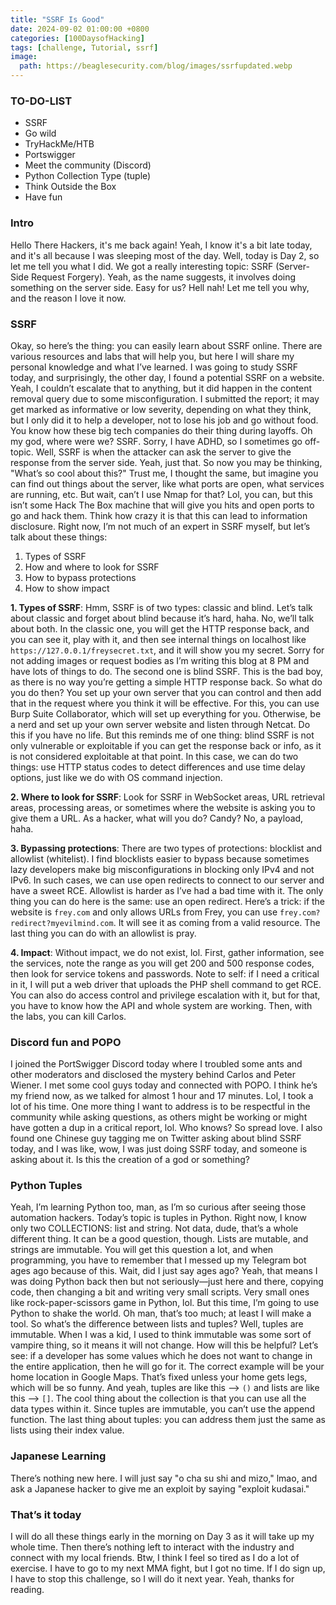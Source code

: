 ```yaml
---
title: "SSRF Is Good" 
date: 2024-09-02 01:00:00 +0800
categories: [100DaysofHacking]
tags: [challenge, Tutorial, ssrf]
image:
  path: https://beaglesecurity.com/blog/images/ssrfupdated.webp
---
```


### TO-DO-LIST

- SSRF
- Go wild 
- TryHackMe/HTB
- Portswigger 
- Meet the community (Discord)
- Python Collection Type (tuple)
- Think Outside the Box 
- Have fun 

### Intro
Hello There Hackers, it's me back again! Yeah, I know it's a bit late today, and it's all because I was sleeping most of the day. Well, today is Day 2, so let me tell you what I did. We got a really interesting topic: SSRF (Server-Side Request Forgery). Yeah, as the name suggests, it involves doing something on the server side. Easy for us? Hell nah! Let me tell you why, and the reason I love it now.

### SSRF 

Okay, so here’s the thing: you can easily learn about SSRF online. There are various resources and labs that will help you, but here I will share my personal knowledge and what I’ve learned. I was going to study SSRF today, and surprisingly, the other day, I found a potential SSRF on a website. Yeah, I couldn’t escalate that to anything, but it did happen in the content removal query due to some misconfiguration. I submitted the report; it may get marked as informative or low severity, depending on what they think, but I only did it to help a developer, not to lose his job and go without food. You know how these big tech companies do their thing during layoffs. Oh my god, where were we? SSRF. Sorry, I have ADHD, so I sometimes go off-topic. Well, SSRF is when the attacker can ask the server to give the response from the server side. Yeah, just that. So now you may be thinking, "What’s so cool about this?" Trust me, I thought the same, but imagine you can find out things about the server, like what ports are open, what services are running, etc. But wait, can’t I use Nmap for that? Lol, you can, but this isn’t some Hack The Box machine that will give you hits and open ports to go and hack them. Think how crazy it is that this can lead to information disclosure. Right now, I’m not much of an expert in SSRF myself, but let’s talk about these things:
1. Types of SSRF 
2. How and where to look for SSRF 
3. How to bypass protections 
4. How to show impact 

**1. Types of SSRF**: Hmm, SSRF is of two types: classic and blind. Let’s talk about classic and forget about blind because it’s hard, haha. No, we’ll talk about both. In the classic one, you will get the HTTP response back, and you can see it, play with it, and then see internal things on localhost like `https://127.0.0.1/freysecret.txt`, and it will show you my secret. Sorry for not adding images or request bodies as I’m writing this blog at 8 PM and have lots of things to do. The second one is blind SSRF. This is the bad boy, as there is no way you’re getting a simple HTTP response back. So what do you do then? You set up your own server that you can control and then add that in the request where you think it will be effective. For this, you can use Burp Suite Collaborator, which will set up everything for you. Otherwise, be a nerd and set up your own server website and listen through Netcat. Do this if you have no life. But this reminds me of one thing: blind SSRF is not only vulnerable or exploitable if you can get the response back or info, as it is not considered exploitable at that point. In this case, we can do two things: use HTTP status codes to detect differences and use time delay options, just like we do with OS command injection.

**2. Where to look for SSRF**: Look for SSRF in WebSocket areas, URL retrieval areas, processing areas, or sometimes where the website is asking you to give them a URL. As a hacker, what will you do? Candy? No, a payload, haha.

**3. Bypassing protections**: There are two types of protections: blocklist and allowlist (whitelist). I find blocklists easier to bypass because sometimes lazy developers make big misconfigurations in blocking only IPv4 and not IPv6. In such cases, we can use open redirects to connect to our server and have a sweet RCE. Allowlist is harder as I’ve had a bad time with it. The only thing you can do here is the same: use an open redirect. Here’s a trick: if the website is `frey.com` and only allows URLs from Frey, you can use `frey.com?redirect?myevilmind.com`. It will see it as coming from a valid resource. The last thing you can do with an allowlist is pray.

**4. Impact**: Without impact, we do not exist, lol. First, gather information, see the services, note the range as you will get 200 and 500 response codes, then look for service tokens and passwords. Note to self: if I need a critical in it, I will put a web driver that uploads the PHP shell command to get RCE. You can also do access control and privilege escalation with it, but for that, you have to know how the API and whole system are working. Then, with the labs, you can kill Carlos.

### Discord fun and POPO 

I joined the PortSwigger Discord today where I troubled some ants and other moderators and disclosed the mystery behind Carlos and Peter Wiener. I met some cool guys today and connected with POPO. I think he’s my friend now, as we talked for almost 1 hour and 17 minutes. Lol, I took a lot of his time. One more thing I want to address is to be respectful in the community while asking questions, as others might be working or might have gotten a dup in a critical report, lol. Who knows? So spread love. I also found one Chinese guy tagging me on Twitter asking about blind SSRF today, and I was like, wow, I was just doing SSRF today, and someone is asking about it. Is this the creation of a god or something?

### Python Tuples 

Yeah, I’m learning Python too, man, as I’m so curious after seeing those automation hackers. Today’s topic is tuples in Python. Right now, I know only two COLLECTIONS: list and string. Not data, dude, that’s a whole different thing. It can be a good question, though. Lists are mutable, and strings are immutable. You will get this question a lot, and when programming, you have to remember that I messed up my Telegram bot ages ago because of this. Wait, did I just say ages ago? Yeah, that means I was doing Python back then but not seriously—just here and there, copying code, then changing a bit and writing very small scripts. Very small ones like rock-paper-scissors game in Python, lol. But this time, I’m going to use Python to shake the world. Oh man, that’s too much; at least I will make a tool. So what’s the difference between lists and tuples? Well, tuples are immutable. When I was a kid, I used to think immutable was some sort of vampire thing, so it means it will not change. How will this be helpful? Let’s see: if a developer has some values which he does not want to change in the entire application, then he will go for it. The correct example will be your home location in Google Maps. That’s fixed unless your home gets legs, which will be so funny. And yeah, tuples are like this --> `()` and lists are like this --> `[]`. The cool thing about the collection is that you can use all the data types within it. Since tuples are immutable, you can’t use the append function. The last thing about tuples: you can address them just the same as lists using their index value.

### Japanese Learning 

There’s nothing new here. I will just say "o cha su shi and mizo," lmao, and ask a Japanese hacker to give me an exploit by saying "exploit kudasai."

### That’s it today 

I will do all these things early in the morning on Day 3 as it will take up my whole time. Then there’s nothing left to interact with the industry and connect with my local friends. Btw, I think I feel so tired as I do a lot of exercise. I have to go to my next MMA fight, but I got no time. If I do sign up, I have to stop this challenge, so I will do it next year. Yeah, thanks for reading.
